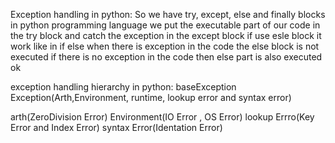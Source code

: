 Exception handling in python: So we have try, except, else and finally blocks in python programming language 
we put the executable part of our code in the try block and catch the exception in the except block 
if use esle block it work like in if else   when there is exception in the code the else block is not executed  if there is no exception in 
the code then else part is also executed ok 

exception handling hierarchy in python:
baseException
Exception(Arth,Environment, runtime, lookup error and syntax error)

arth(ZeroDivision Error)
Environment(IO Error , OS Error)
lookup Errro(Key Error and Index Error)
syntax Error(Identation Error)

